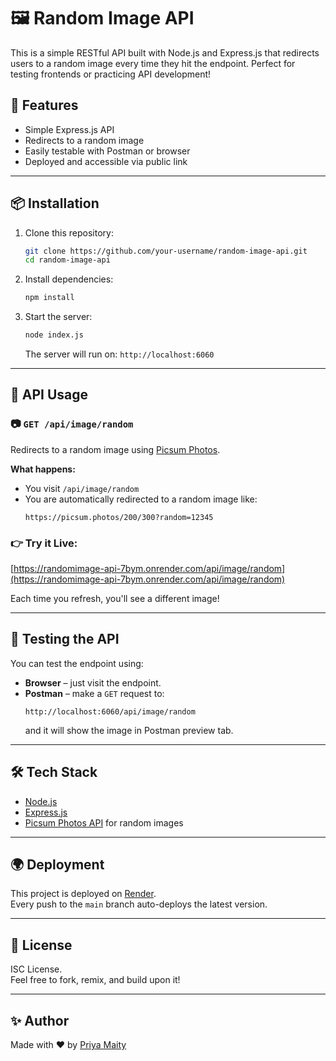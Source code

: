 # 🖼️ Random Image API

This is a simple RESTful API built with Node.js and Express.js that redirects users to a random image every time they hit the endpoint. Perfect for testing frontends or practicing API development!

## 🚀 Features

- Simple Express.js API
- Redirects to a random image
- Easily testable with Postman or browser
- Deployed and accessible via public link

---

## 📦 Installation

1. Clone this repository:
   ```bash
   git clone https://github.com/your-username/random-image-api.git
   cd random-image-api
   ```

2. Install dependencies:
   ```bash
   npm install
   ```

3. Start the server:
   ```bash
   node index.js
   ```

   The server will run on: `http://localhost:6060`  

---

## 🔗 API Usage

### 📷 `GET /api/image/random`

Redirects to a random image using [Picsum Photos](https://picsum.photos/).

**What happens:**  
- You visit `/api/image/random`
- You are automatically redirected to a random image like:
  ```
  https://picsum.photos/200/300?random=12345
  ```

### 👉 Try it Live:

[https://randomimage-api-7bym.onrender.com/api/image/random](https://randomimage-api-7bym.onrender.com/api/image/random)

Each time you refresh, you'll see a different image!

---

## 🧪 Testing the API

You can test the endpoint using:

- **Browser** – just visit the endpoint.
- **Postman** – make a `GET` request to:
  ```
  http://localhost:6060/api/image/random
  ```
  and it will show the image in Postman preview tab.

---

## 🛠️ Tech Stack

- [Node.js](https://nodejs.org/)
- [Express.js](https://expressjs.com/)
- [Picsum Photos API](https://picsum.photos/) for random images

---

## 🌍 Deployment

This project is deployed on [Render](https://render.com/).  
Every push to the `main` branch auto-deploys the latest version.

---

## 📝 License

ISC License.  
Feel free to fork, remix, and build upon it!

---

## ✨ Author

Made with ❤️ by [Priya Maity](https://github.com/PriyaMaity)
